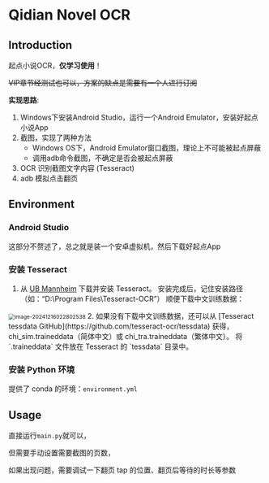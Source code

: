# Qidian Novel OCR
## Introduction
起点小说OCR，**仅学习使用**！

~~VIP章节经测试也可以，方案的缺点是需要有一个人进行订阅~~

**实现思路**: 
1. Windows下安装Android Studio，运行一个Android Emulator，安装好起点小说App
2. 截图，实现了两种方法
   - Windows OS下，Android Emulator窗口截图，理论上不可能被起点屏蔽
   - 调用adb命令截图，不确定是否会被起点屏蔽
3. OCR 识别截图文字内容 (Tesseract)
4. adb 模拟点击翻页

## Environment

### Android Studio

这部分不赘述了，总之就是装一个安卓虚拟机，然后下载好起点App

### 安装 Tesseract

1. 从 [UB Mannheim](https://github.com/UB-Mannheim/tesseract/wiki) 下载并安装 Tesseract。
  安装完成后，记住安装路径（如：“D:\Program Files\Tesseract-OCR”）
  顺便下载中文训练数据：
  <img src="https://res.cloudinary.com/sycamore/image/upload/v1734276486/Typera/2024/12/cdfed6c26bb76075c0121590ef15cee2.png" alt="image-20241216022802538" style="zoom:75%;" />
2. 如果没有下载中文训练数据，还可以从 [Tesseract tessdata GitHub](https://github.com/tesseract-ocr/tessdata) 获得，chi_sim.traineddata（简体中文）或 chi_tra.traineddata（繁体中文）。
    将 `.traineddata` 文件放在 Tesseract 的 `tessdata` 目录中。

### 安装 Python 环境

提供了 conda 的环境：`environment.yml`

## Usage

直接运行`main.py`就可以，

但需要手动设置需要截图的页数，

如果出现问题，需要调试一下翻页 tap 的位置、翻页后等待的时长等参数
